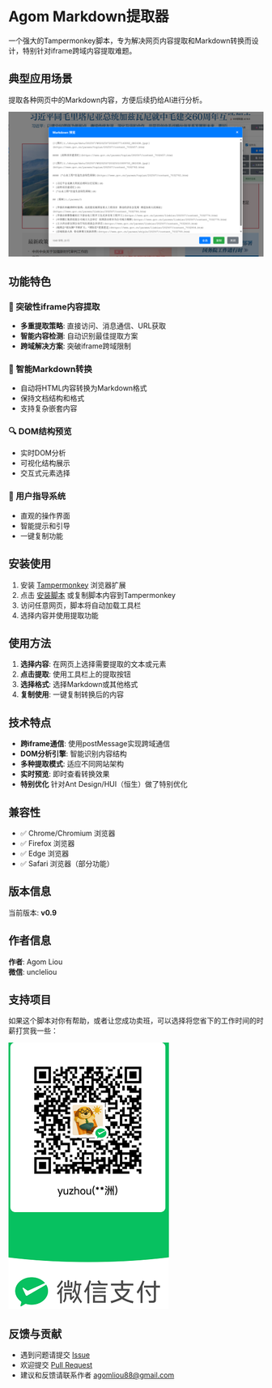 # Agom Markdown提取器

一个强大的Tampermonkey脚本，专为解决网页内容提取和Markdown转换而设计，特别针对iframe跨域内容提取难题。

## 典型应用场景

提取各种网页中的Markdown内容，方便后续扔给AI进行分析。

![示意图](提取效果.png)

## 功能特色

### 🚀 突破性iframe内容提取
- **多重提取策略**: 直接访问、消息通信、URL获取
- **智能内容检测**: 自动识别最佳提取方案
- **跨域解决方案**: 突破iframe跨域限制

### 📝 智能Markdown转换
- 自动将HTML内容转换为Markdown格式
- 保持文档结构和格式
- 支持复杂嵌套内容

### 🔍 DOM结构预览
- 实时DOM分析
- 可视化结构展示
- 交互式元素选择

### 👥 用户指导系统
- 直观的操作界面
- 智能提示和引导
- 一键复制功能

## 安装使用

1. 安装 [Tampermonkey](https://www.tampermonkey.net/) 浏览器扩展
2. 点击 [安装脚本](https://github.com/guiyinan/AgomMarkdownExtractor/raw/refs/heads/main/AgomMDextractor.user.js) 或复制脚本内容到Tampermonkey
3. 访问任意网页，脚本将自动加载工具栏
4. 选择内容并使用提取功能


## 使用方法

1. **选择内容**: 在网页上选择需要提取的文本或元素
2. **点击提取**: 使用工具栏上的提取按钮
3. **选择格式**: 选择Markdown或其他格式
4. **复制使用**: 一键复制转换后的内容

## 技术特点

- **跨iframe通信**: 使用postMessage实现跨域通信
- **DOM分析引擎**: 智能识别内容结构
- **多种提取模式**: 适应不同网站架构
- **实时预览**: 即时查看转换效果
- **特别优化** 针对Ant Design/HUI（恒生）做了特别优化

## 兼容性

- ✅ Chrome/Chromium 浏览器
- ✅ Firefox 浏览器
- ✅ Edge 浏览器
- ✅ Safari 浏览器（部分功能）

## 版本信息

当前版本: **v0.9**

## 作者信息

**作者**: Agom Liou  
**微信**: uncleliou

## 支持项目

如果这个脚本对你有帮助，或者让您成功卖班，可以选择将您省下的工作时间的时薪打赏我一些：

![收款码](收款码.png)

## 反馈与贡献

- 遇到问题请提交 [Issue](../../issues)
- 欢迎提交 [Pull Request](../../pulls)
- 建议和反馈请联系作者 agomliou88@gmail.com

